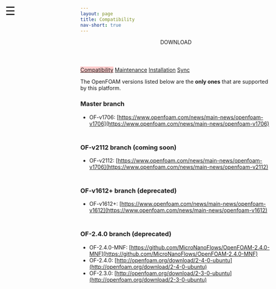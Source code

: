 ```yaml
---
layout: page
title: Compatibility
nav-short: true
--- 
```


<div id="mySidenav" class="sidenav">
  <a href="javascript:void(0)" class="closebtn" onclick="closeNav()"><i class='fa fa-times'></i></a>
  <header>DOWNLOAD</header>
  <a href="https://hystrath.github.io/download/compatibility/" style="background-color:#FFCCCC">Compatibility</a>
  <a href="https://hystrath.github.io/download/maintenance/">Maintenance</a>
  <a href="https://hystrath.github.io/download/fleming/installation/">Installation</a>
  <a href="https://hystrath.github.io/download/fleming/sync/">Sync</a>
</div>

<span style="position: fixed;font-size:30px;cursor:pointer; margin:0px; top:60px;left:30px;" onclick="reopenNav()">&#9776;</span>

<script>
function openNav() {
  document.getElementById("mySidenav").style.width = "210px";
  document.getElementById("mySidenav").style.transition = "0s";
}

function closeNav() {
  document.getElementById("mySidenav").style.width = "0px";
  localStorage.removeItem('show_sidenav');
}

function reopenNav() {
  document.getElementById("mySidenav").style.width = "210px";
  document.getElementById("mySidenav").style.transition = "0.5s";
  localStorage.setItem("show_sidenav", true);
}

if (localStorage.getItem("show_sidenav")) openNav()
</script>

The OpenFOAM versions listed below are the <strong>only ones</strong> that are supported by this platform.  

### Master branch  
+ OF-v1706: [https://www.openfoam.com/news/main-news/openfoam-v1706](https://www.openfoam.com/news/main-news/openfoam-v1706)  

<div style="line-height:50%;">
    <br>
</div> 

### OF-v2112 branch (coming soon)
+ OF-v2112: [https://www.openfoam.com/news/main-news/openfoam-v1706](https://www.openfoam.com/news/main-news/openfoam-v2112)  

<div style="line-height:50%;">
    <br>
</div> 

### OF-v1612+ branch (deprecated)
+ OF-v1612+: [https://www.openfoam.com/news/main-news/openfoam-v1612](https://www.openfoam.com/news/main-news/openfoam-v1612) 

<div style="line-height:50%;">
    <br>
</div>  

### OF-2.4.0 branch (deprecated)   
+ OF-2.4.0-MNF: [https://github.com/MicroNanoFlows/OpenFOAM-2.4.0-MNF](https://github.com/MicroNanoFlows/OpenFOAM-2.4.0-MNF)  
+ OF-2.4.0: [http://openfoam.org/download/2-4-0-ubuntu](http://openfoam.org/download/2-4-0-ubuntu)  
+ OF-2.3.0: [http://openfoam.org/download/2-3-0-ubuntu](http://openfoam.org/download/2-3-0-ubuntu)  
